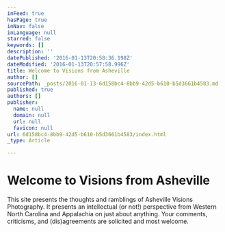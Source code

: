 ```yaml
---
inFeed: true
hasPage: true
inNav: false
inLanguage: null
starred: false
keywords: []
description: ''
datePublished: '2016-01-13T20:58:36.198Z'
dateModified: '2016-01-13T20:57:58.996Z'
title: Welcome to Visions from Asheville
author: []
sourcePath: _posts/2016-01-13-6d158bc4-8bb9-42d5-b610-b5d3661b4583.md
published: true
authors: []
publisher:
  name: null
  domain: null
  url: null
  favicon: null
url: 6d158bc4-8bb9-42d5-b610-b5d3661b4583/index.html
_type: Article

---
```

# Welcome to Visions from Asheville

This site presents the thoughts and ramblings of Asheville Visions Photography. It presents an intellectual (or not!) perspective from Western North Carolina and Appalachia on just about anything. Your comments, criticisms, and (dis)agreements are solicited and most welcome.